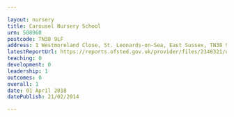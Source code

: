 ```yaml
---

layout: nursery
title: Carousel Nursery School
urn: 508960
postcode: TN38 9LF
address: 1 Westmoreland Close, St. Leonards-on-Sea, East Sussex, TN38 9LF
latestReportUrl: https://reports.ofsted.gov.uk/provider/files/2348321/urn/508960.pdf
teaching: 0
development: 0
leadership: 1
outcomes: 0
overall: 1
date: 01 April 2018 
datePublish: 21/02/2014

---
```

